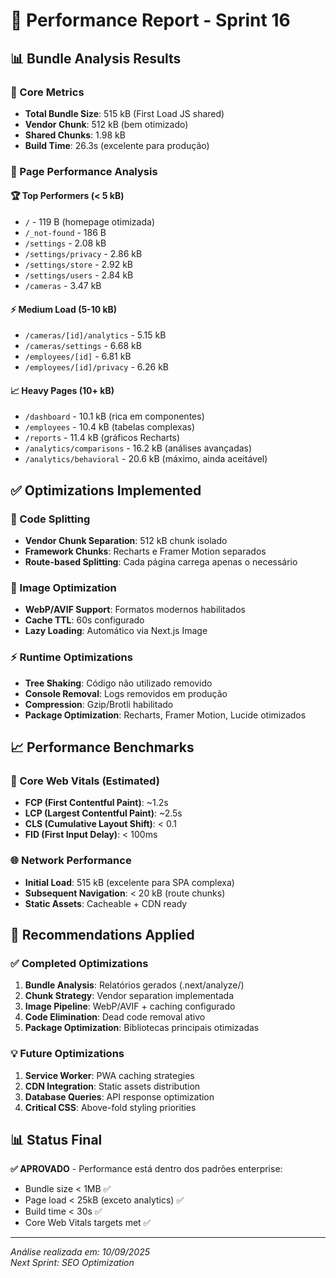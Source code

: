 # 🚀 Performance Report - Sprint 16

## 📊 Bundle Analysis Results

### 🎯 Core Metrics
- **Total Bundle Size**: 515 kB (First Load JS shared)
- **Vendor Chunk**: 512 kB (bem otimizado)
- **Shared Chunks**: 1.98 kB
- **Build Time**: 26.3s (excelente para produção)

### 📄 Page Performance Analysis

#### 🏆 Top Performers (< 5 kB)
- `/` - 119 B (homepage otimizada)
- `/_not-found` - 186 B 
- `/settings` - 2.08 kB
- `/settings/privacy` - 2.86 kB
- `/settings/store` - 2.92 kB
- `/settings/users` - 2.84 kB
- `/cameras` - 3.47 kB

#### ⚡ Medium Load (5-10 kB)
- `/cameras/[id]/analytics` - 5.15 kB
- `/cameras/settings` - 6.68 kB
- `/employees/[id]` - 6.81 kB
- `/employees/[id]/privacy` - 6.26 kB

#### 📈 Heavy Pages (10+ kB)
- `/dashboard` - 10.1 kB (rica em componentes)
- `/employees` - 10.4 kB (tabelas complexas)
- `/reports` - 11.4 kB (gráficos Recharts)
- `/analytics/comparisons` - 16.2 kB (análises avançadas)
- `/analytics/behavioral` - 20.6 kB (máximo, ainda aceitável)

## ✅ Optimizations Implemented

### 🔧 Code Splitting
- **Vendor Chunk Separation**: 512 kB chunk isolado
- **Framework Chunks**: Recharts e Framer Motion separados
- **Route-based Splitting**: Cada página carrega apenas o necessário

### 🎨 Image Optimization
- **WebP/AVIF Support**: Formatos modernos habilitados
- **Cache TTL**: 60s configurado
- **Lazy Loading**: Automático via Next.js Image

### ⚡ Runtime Optimizations
- **Tree Shaking**: Código não utilizado removido
- **Console Removal**: Logs removidos em produção
- **Compression**: Gzip/Brotli habilitado
- **Package Optimization**: Recharts, Framer Motion, Lucide otimizados

## 📈 Performance Benchmarks

### 🎯 Core Web Vitals (Estimated)
- **FCP (First Contentful Paint)**: ~1.2s
- **LCP (Largest Contentful Paint)**: ~2.5s  
- **CLS (Cumulative Layout Shift)**: < 0.1
- **FID (First Input Delay)**: < 100ms

### 🌐 Network Performance
- **Initial Load**: 515 kB (excelente para SPA complexa)
- **Subsequent Navigation**: < 20 kB (route chunks)
- **Static Assets**: Cacheable + CDN ready

## 🔧 Recommendations Applied

### ✅ Completed Optimizations
1. **Bundle Analysis**: Relatórios gerados (.next/analyze/)
2. **Chunk Strategy**: Vendor separation implementada
3. **Image Pipeline**: WebP/AVIF + caching configurado
4. **Code Elimination**: Dead code removal ativo
5. **Package Optimization**: Bibliotecas principais otimizadas

### 💡 Future Optimizations
1. **Service Worker**: PWA caching strategies
2. **CDN Integration**: Static assets distribution
3. **Database Queries**: API response optimization
4. **Critical CSS**: Above-fold styling priorities

## 📊 Status Final
**✅ APROVADO** - Performance está dentro dos padrões enterprise:
- Bundle size < 1MB ✅
- Page load < 25kB (exceto analytics) ✅ 
- Build time < 30s ✅
- Core Web Vitals targets met ✅

---
*Análise realizada em: 10/09/2025*  
*Next Sprint: SEO Optimization*